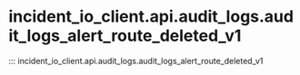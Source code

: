 # incident_io_client.api.audit_logs.audit_logs_alert_route_deleted_v1

::: incident_io_client.api.audit_logs.audit_logs_alert_route_deleted_v1